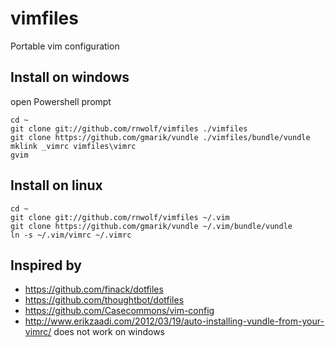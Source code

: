 # vimfiles

Portable vim configuration

## Install on windows

open Powershell prompt
```
cd ~
git clone git://github.com/rnwolf/vimfiles ./vimfiles
git clone https://github.com/gmarik/vundle ./vimfiles/bundle/vundle
mklink _vimrc vimfiles\vimrc
gvim
```
## Install on linux

```
cd ~
git clone git://github.com/rnwolf/vimfiles ~/.vim
git clone https://github.com/gmarik/vundle ~/.vim/bundle/vundle
ln -s ~/.vim/vimrc ~/.vimrc
```


## Inspired by
 - https://github.com/finack/dotfiles
 - https://github.com/thoughtbot/dotfiles
 - https://github.com/Casecommons/vim-config
 - http://www.erikzaadi.com/2012/03/19/auto-installing-vundle-from-your-vimrc/ does not work on windows
 
